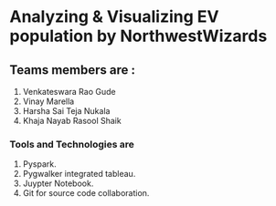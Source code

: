 # Analyzing & Visualizing EV population by NorthwestWizards
## Teams members are : 
1. Venkateswara Rao Gude
2. Vinay Marella
3. Harsha Sai Teja Nukala
4. Khaja Nayab Rasool Shaik

### Tools and Technologies are
 1. Pyspark.
 2. Pygwalker integrated tableau.
 3. Juypter Notebook.
 4. Git for source code collaboration.
